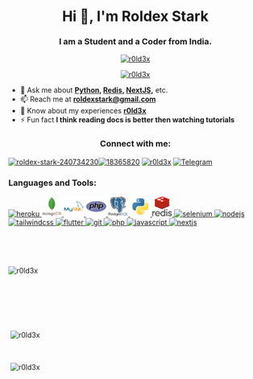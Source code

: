 

<h1  align="center">Hi 👋, I'm Roldex Stark</h1>

<h3  align="center">I am a Student and a Coder from India.</h3>

  

<p  align="center">  <a  href="https://github.com/ryo-ma/github-profile-trophy"><img  src="https://github-profile-trophy.vercel.app/?username=r0ld3x"  alt="r0ld3x"  /></a>  </p>

  

<p  align="center">  <a  href="https://t.me/r0ld3x"  target="blank"><img  src="https://img.shields.io/badge/Talk%20to%20me-0088CC?logo=telegram&style=for-the-badge"  alt="r0ld3x"  /></a>  </p>

  

- 💬 Ask me about **[Python](https://www.python.org), [Redis](https://redis.com), [NextJS](https://nextjs.org/),** etc.
- 📫 Reach me at **[roldexstark@gmail.com](mailto:roldexstark@gmail.com)**
- 📄 Know about my experiences **[r0ld3x](https://github.com/r0ld3x)**
- ⚡ Fun fact **I think reading docs is better then watching tutorials**

  

<h3  align="center">Connect with me:</h3>


<p align='left'>
<a  href="https://linkedin.com/in/roldex-stark-240734230"  target="blank"><img  align="center"  src="https://raw.githubusercontent.com/rahuldkjain/github-profile-readme-generator/master/src/images/icons/Social/linked-in-alt.svg"  alt="roldex-stark-240734230"  height="40"  width="40"  /></a><a  href="https://stackoverflow.com/users/18365820"  target="blank"><img  align="center"  src="https://raw.githubusercontent.com/rahuldkjain/github-profile-readme-generator/master/src/images/icons/Social/stack-overflow.svg"  alt="18365820"  height="40"  width="40"  /></a>
<a  href="https://instagram.com/r0ld3x"  target="blank"><img  align="center"  src="https://raw.githubusercontent.com/rahuldkjain/github-profile-readme-generator/master/src/images/icons/Social/instagram.svg"  alt="r0ld3x"  height="40"  width="40"  /></a>
<a  href="https://t.me/r0ld3x"  target="blank"><img  align="center"  src="https://www.vectorlogo.zone/logos/telegram/telegram-icon.svg"  alt="Telegram"  height="40"  width="40"  /></a>
</p>
  

<h3  align="left">Languages and Tools:</h3>

<p  align="left">  <a  href="https://heroku.com"  target="_blank"  rel="noreferrer">  <img  src="https://www.vectorlogo.zone/logos/heroku/heroku-icon.svg"  alt="heroku"  width="40"  height="40"/>  </a>  <a  href="https://www.mongodb.com/"  target="_blank"  rel="noreferrer">  <img  src="https://raw.githubusercontent.com/devicons/devicon/master/icons/mongodb/mongodb-original-wordmark.svg"  alt="mongodb"  width="40"  height="40"/>  </a>  <a  href="https://www.mysql.com/"  target="_blank"  rel="noreferrer">  <img  src="https://raw.githubusercontent.com/devicons/devicon/master/icons/mysql/mysql-original-wordmark.svg"  alt="mysql"  width="40"  height="40"/>  </a>  <a  href="https://www.php.net"  target="_blank"  rel="noreferrer">  <img  src="https://raw.githubusercontent.com/devicons/devicon/master/icons/php/php-original.svg"  alt="php"  width="40"  height="40"/>  </a>  <a  href="https://www.postgresql.org"  target="_blank"  rel="noreferrer">  <img  src="https://raw.githubusercontent.com/devicons/devicon/master/icons/postgresql/postgresql-original-wordmark.svg"  alt="postgresql"  width="40"  height="40"/>  </a>  <a  href="https://www.python.org"  target="_blank"  rel="noreferrer">  <img  src="https://raw.githubusercontent.com/devicons/devicon/master/icons/python/python-original.svg"  alt="python"  width="40"  height="40"/>  </a>  <a  href="https://redis.io"  target="_blank"  rel="noreferrer">  <img  src="https://raw.githubusercontent.com/devicons/devicon/master/icons/redis/redis-original-wordmark.svg"  alt="redis"  width="40"  height="40"/>  </a>  <a  href="https://www.selenium.dev"  target="_blank"  rel="noreferrer">  <img  src="https://raw.githubusercontent.com/detain/svg-logos/780f25886640cef088af994181646db2f6b1a3f8/svg/selenium-logo.svg"  alt="selenium"  width="40"  height="40"/>  </a>  
 <a  href="https://nodejs.org"  target="_blank"  rel="noreferrer">  <img  src="https://github.com/rahuldkjain/github-profile-readme-generator/raw/master/src/images/icons/BackendDevelopment/nodejs.svg"  alt="nodejs"  width="40"  height="40"/>  </a>
 <a  href="https://tailwindcss.com/"  target="_blank"  rel="noreferrer">  <img  src="https://github.com/rahuldkjain/github-profile-readme-generator/raw/master/src/images/icons/FrontendDevelopment/tailwind.svg"  alt="tailwindcss"  width="40"  height="40"/>  </a>
  <a  href="https://flutter.dev/"  target="_blank"  rel="noreferrer">  <img  src="https://github.com/rahuldkjain/github-profile-readme-generator/raw/master/src/images/icons/MobileAppDevelopment/flutter.svg"  alt="flutter"  width="40"  height="40"/>  </a>
<a  href="#"  target="_blank"  rel="noreferrer">  <img  src="https://github.com/rahuldkjain/github-profile-readme-generator/raw/master/src/images/icons/Other/git.svg"  alt="git"  width="40"  height="40"/>  </a>
<a  href="https://www.php.net/"  target="_blank"  rel="noreferrer">  <img  src="https://github.com/rahuldkjain/github-profile-readme-generator/raw/master/src/images/icons/ProgrammingLanguages/php.svg"  alt="php"  width="40"  height="40"/>  </a>
<a  href="https://www.javascript.com/"  target="_blank"  rel="noreferrer">  <img  src="https://github.com/rahuldkjain/github-profile-readme-generator/raw/master/src/images/icons/ProgrammingLanguages/javascript.svg"  alt="javascript"  width="40"  height="40"/>  </a>
<a  href="https://nextjs.org/"  target="_blank"  rel="noreferrer">  <img  src="https://github.com/rahuldkjain/github-profile-readme-generator/raw/master/src/images/icons/StaticSiteGenerators/nextjs.svg"  alt="nextjs"  width="40"  height="40"/>  </a>
</p>

  

<br><br><br>

  

<p>&nbsp;<img  align="left"  src="https://github-readme-stats.vercel.app/api/top-langs?username=r0ld3x&show_icons=true&locale=en&layout=compact"  alt="r0ld3x"  /></p><br>

<br><br><br>

<p>&nbsp;<img  align="center"  src="https://github-readme-stats.vercel.app/api?username=r0ld3x&show_icons=true&locale=en"  alt="r0ld3x"  /></p><br>

<p>&nbsp;<img  align="center"  src="https://github-readme-streak-stats.herokuapp.com/?user=r0ld3x&"  alt="r0ld3x"  /></p>
